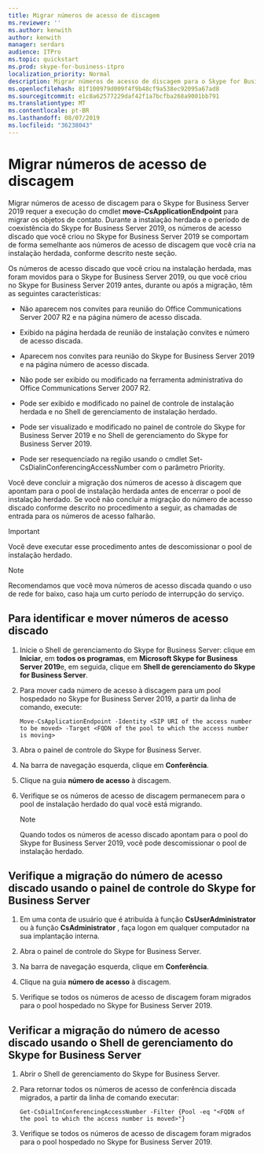 ```yaml
---
title: Migrar números de acesso de discagem
ms.reviewer: ''
ms.author: kenwith
author: kenwith
manager: serdars
audience: ITPro
ms.topic: quickstart
ms.prod: skype-for-business-itpro
localization_priority: Normal
description: Migrar números de acesso de discagem para o Skype for Business Server 2019 requer a execução do cmdlet Move-CsApplicationEndpoint para migrar os objetos de contato. Durante a instalação herdada e o período de coexistência do Skype for Business Server 2019, os números de acesso discado que você criou no Skype for Business Server 2019 se comportam de forma semelhante aos números de acesso de discagem que você cria na instalação herdada, conforme descrito neste seção.
ms.openlocfilehash: 81f100979d009f4f9b48cf9a538ec92095a67ad8
ms.sourcegitcommit: e1c8a62577229daf42f1a7bcfba268a9001bb791
ms.translationtype: MT
ms.contentlocale: pt-BR
ms.lasthandoff: 08/07/2019
ms.locfileid: "36238043"
---
```

# <a name="migrate-dial-in-access-numbers"></a>Migrar números de acesso de discagem

Migrar números de acesso de discagem para o Skype for Business Server 2019 requer a execução do cmdlet **move-CsApplicationEndpoint** para migrar os objetos de contato. Durante a instalação herdada e o período de coexistência do Skype for Business Server 2019, os números de acesso discado que você criou no Skype for Business Server 2019 se comportam de forma semelhante aos números de acesso de discagem que você cria na instalação herdada, conforme descrito neste seção. 

Os números de acesso discado que você criou na instalação herdada, mas foram movidos para o Skype for Business Server 2019, ou que você criou no Skype for Business Server 2019 antes, durante ou após a migração, têm as seguintes características:

- Não aparecem nos convites para reunião do Office Communications Server 2007 R2 e na página número de acesso discada.

- Exibido na página herdada de reunião de instalação convites e número de acesso discada.

- Aparecem nos convites para reunião do Skype for Business Server 2019 e na página número de acesso discada.

- Não pode ser exibido ou modificado na ferramenta administrativa do Office Communications Server 2007 R2.

- Pode ser exibido e modificado no painel de controle de instalação herdada e no Shell de gerenciamento de instalação herdado.

- Pode ser visualizado e modificado no painel de controle do Skype for Business Server 2019 e no Shell de gerenciamento do Skype for Business Server 2019.

- Pode ser resequenciado na região usando o cmdlet Set-CsDialinConferencingAccessNumber com o parâmetro Priority.

Você deve concluir a migração dos números de acesso à discagem que apontam para o pool de instalação herdada antes de encerrar o pool de instalação herdado. Se você não concluir a migração do número de acesso discado conforme descrito no procedimento a seguir, as chamadas de entrada para os números de acesso falharão.

> [!IMPORTANT]
> Você deve executar esse procedimento antes de descomissionar o pool de instalação herdado. 

> [!NOTE]
> Recomendamos que você mova números de acesso discada quando o uso de rede for baixo, caso haja um curto período de interrupção do serviço. 

## <a name="to-identify-and-move-dial-in-access-numbers"></a>Para identificar e mover números de acesso discado

1. Inicie o Shell de gerenciamento do Skype for Business Server: clique em **Iniciar**, em **todos os programas**, em **Microsoft Skype for Business Server 2019**e, em seguida, clique em **Shell de gerenciamento do Skype for Business Server**.

2. Para mover cada número de acesso à discagem para um pool hospedado no Skype for Business Server 2019, a partir da linha de comando, execute: 

   ```
   Move-CsApplicationEndpoint -Identity <SIP URI of the access number to be moved> -Target <FQDN of the pool to which the access number is moving>
   ```

3. Abra o painel de controle do Skype for Business Server.

4. Na barra de navegação esquerda, clique em **Conferência**.

5. Clique na guia **número de acesso** à discagem. 

6. Verifique se os números de acesso de discagem permanecem para o pool de instalação herdado do qual você está migrando.

    > [!NOTE]
    > Quando todos os números de acesso discado apontam para o pool do Skype for Business Server 2019, você pode descomissionar o pool de instalação herdado. 

## <a name="verify-the-dial-in-access-number-migration-using-skype-for-business-server-control-panel"></a>Verifique a migração do número de acesso discado usando o painel de controle do Skype for Business Server

1. Em uma conta de usuário que é atribuída à função **CsUserAdministrator** ou à função **CsAdministrator** , faça logon em qualquer computador na sua implantação interna. 

2. Abra o painel de controle do Skype for Business Server.

3. Na barra de navegação esquerda, clique em **Conferência**.

4. Clique na guia **número de acesso** à discagem. 

5. Verifique se todos os números de acesso de discagem foram migrados para o pool hospedado no Skype for Business Server 2019.

## <a name="verify-the-dial-in-access-number-migration-using-skype-for-business-server-management-shell"></a>Verificar a migração do número de acesso discado usando o Shell de gerenciamento do Skype for Business Server

1. Abrir o Shell de gerenciamento do Skype for Business Server.

2. Para retornar todos os números de acesso de conferência discada migrados, a partir da linha de comando executar:

   ```
   Get-CsDialInConferencingAccessNumber -Filter {Pool -eq "<FQDN of the pool to which the access number is moved>"}
   ```

3. Verifique se todos os números de acesso de discagem foram migrados para o pool hospedado no Skype for Business Server 2019.


